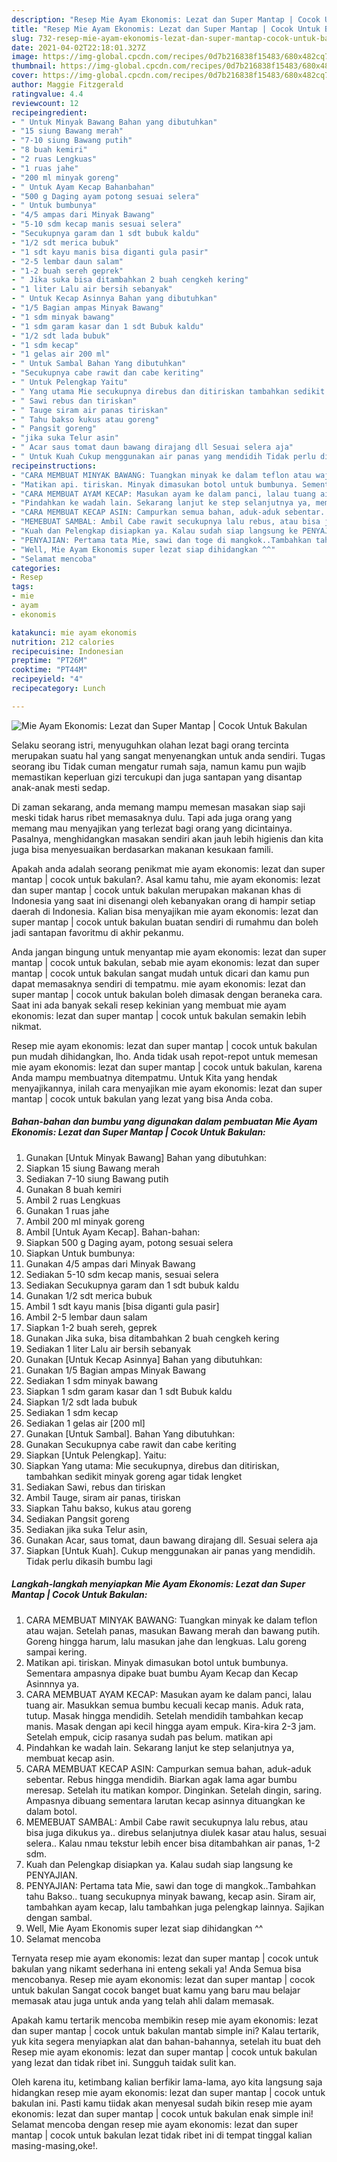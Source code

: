 ```yaml
---
description: "Resep Mie Ayam Ekonomis: Lezat dan Super Mantap | Cocok Untuk Bakulan yang sedap dan Mudah Dibuat"
title: "Resep Mie Ayam Ekonomis: Lezat dan Super Mantap | Cocok Untuk Bakulan yang sedap dan Mudah Dibuat"
slug: 732-resep-mie-ayam-ekonomis-lezat-dan-super-mantap-cocok-untuk-bakulan-yang-sedap-dan-mudah-dibuat
date: 2021-04-02T22:18:01.327Z
image: https://img-global.cpcdn.com/recipes/0d7b216838f15483/680x482cq70/mie-ayam-ekonomis-lezat-dan-super-mantap-cocok-untuk-bakulan-foto-resep-utama.jpg
thumbnail: https://img-global.cpcdn.com/recipes/0d7b216838f15483/680x482cq70/mie-ayam-ekonomis-lezat-dan-super-mantap-cocok-untuk-bakulan-foto-resep-utama.jpg
cover: https://img-global.cpcdn.com/recipes/0d7b216838f15483/680x482cq70/mie-ayam-ekonomis-lezat-dan-super-mantap-cocok-untuk-bakulan-foto-resep-utama.jpg
author: Maggie Fitzgerald
ratingvalue: 4.4
reviewcount: 12
recipeingredient:
- " Untuk Minyak Bawang Bahan yang dibutuhkan"
- "15 siung Bawang merah"
- "7-10 siung Bawang putih"
- "8 buah kemiri"
- "2 ruas Lengkuas"
- "1 ruas jahe"
- "200 ml minyak goreng"
- " Untuk Ayam Kecap Bahanbahan"
- "500 g Daging ayam potong sesuai selera"
- " Untuk bumbunya"
- "4/5 ampas dari Minyak Bawang"
- "5-10 sdm kecap manis sesuai selera"
- "Secukupnya garam dan 1 sdt bubuk kaldu"
- "1/2 sdt merica bubuk"
- "1 sdt kayu manis bisa diganti gula pasir"
- "2-5 lembar daun salam"
- "1-2 buah sereh geprek"
- " Jika suka bisa ditambahkan 2 buah cengkeh kering"
- "1 liter Lalu air bersih sebanyak"
- " Untuk Kecap Asinnya Bahan yang dibutuhkan"
- "1/5 Bagian ampas Minyak Bawang"
- "1 sdm minyak bawang"
- "1 sdm garam kasar dan 1 sdt Bubuk kaldu"
- "1/2 sdt lada bubuk"
- "1 sdm kecap"
- "1 gelas air 200 ml"
- " Untuk Sambal Bahan Yang dibutuhkan"
- "Secukupnya cabe rawit dan cabe keriting"
- " Untuk Pelengkap Yaitu"
- " Yang utama Mie secukupnya direbus dan ditiriskan tambahkan sedikit minyak goreng agar tidak lengket"
- " Sawi rebus dan tiriskan"
- " Tauge siram air panas tiriskan"
- " Tahu bakso kukus atau goreng"
- " Pangsit goreng"
- "jika suka Telur asin"
- " Acar saus tomat daun bawang dirajang dll Sesuai selera aja"
- " Untuk Kuah Cukup menggunakan air panas yang mendidih Tidak perlu dikasih bumbu lagi"
recipeinstructions:
- "CARA MEMBUAT MINYAK BAWANG: Tuangkan minyak ke dalam teflon atau wajan. Setelah panas, masukan Bawang merah dan bawang putih. Goreng hingga harum, lalu masukan jahe dan lengkuas. Lalu goreng sampai kering."
- "Matikan api. tiriskan. Minyak dimasukan botol untuk bumbunya. Sementara ampasnya dipake buat bumbu Ayam Kecap dan Kecap Asinnnya ya."
- "CARA MEMBUAT AYAM KECAP: Masukan ayam ke dalam panci, lalau tuang air. Masukkan semua bumbu kecuali kecap manis. Aduk rata, tutup. Masak hingga mendidih. Setelah mendidih tambahkan kecap manis. Masak dengan api kecil hingga ayam empuk. Kira-kira 2-3 jam. Setelah empuk, cicip rasanya sudah pas belum. matikan api"
- "Pindahkan ke wadah lain. Sekarang lanjut ke step selanjutnya ya, membuat kecap asin."
- "CARA MEMBUAT KECAP ASIN: Campurkan semua bahan, aduk-aduk sebentar. Rebus hingga mendidih. Biarkan agak lama agar bumbu meresap. Setelah itu matikan kompor. Dinginkan. Setelah dingin, saring. Ampasnya dibuang sementara larutan kecap asinnya dituangkan ke dalam botol."
- "MEMEBUAT SAMBAL: Ambil Cabe rawit secukupnya lalu rebus, atau bisa juga dikukus ya.. direbus selanjutnya diulek kasar atau halus, sesuai selera.. Kalau nmau tekstur lebih encer bisa ditambahkan air panas, 1-2 sdm."
- "Kuah dan Pelengkap disiapkan ya. Kalau sudah siap langsung ke PENYAJIAN."
- "PENYAJIAN: Pertama tata Mie, sawi dan toge di mangkok..Tambahkan tahu Bakso.. tuang secukupnya minyak bawang, kecap asin. Siram air, tambahkan ayam kecap, lalu tambahkan juga pelengkap lainnya. Sajikan dengan sambal."
- "Well, Mie Ayam Ekonomis super lezat siap dihidangkan ^^"
- "Selamat mencoba"
categories:
- Resep
tags:
- mie
- ayam
- ekonomis

katakunci: mie ayam ekonomis 
nutrition: 212 calories
recipecuisine: Indonesian
preptime: "PT26M"
cooktime: "PT44M"
recipeyield: "4"
recipecategory: Lunch

---
```



![Mie Ayam Ekonomis: Lezat dan Super Mantap | Cocok Untuk Bakulan](https://img-global.cpcdn.com/recipes/0d7b216838f15483/680x482cq70/mie-ayam-ekonomis-lezat-dan-super-mantap-cocok-untuk-bakulan-foto-resep-utama.jpg)

Selaku seorang istri, menyuguhkan olahan lezat bagi orang tercinta merupakan suatu hal yang sangat menyenangkan untuk anda sendiri. Tugas seorang ibu Tidak cuman mengatur rumah saja, namun kamu pun wajib memastikan keperluan gizi tercukupi dan juga santapan yang disantap anak-anak mesti sedap.

Di zaman  sekarang, anda memang mampu memesan masakan siap saji meski tidak harus ribet memasaknya dulu. Tapi ada juga orang yang memang mau menyajikan yang terlezat bagi orang yang dicintainya. Pasalnya, menghidangkan masakan sendiri akan jauh lebih higienis dan kita juga bisa menyesuaikan berdasarkan makanan kesukaan famili. 



Apakah anda adalah seorang penikmat mie ayam ekonomis: lezat dan super mantap | cocok untuk bakulan?. Asal kamu tahu, mie ayam ekonomis: lezat dan super mantap | cocok untuk bakulan merupakan makanan khas di Indonesia yang saat ini disenangi oleh kebanyakan orang di hampir setiap daerah di Indonesia. Kalian bisa menyajikan mie ayam ekonomis: lezat dan super mantap | cocok untuk bakulan buatan sendiri di rumahmu dan boleh jadi santapan favoritmu di akhir pekanmu.

Anda jangan bingung untuk menyantap mie ayam ekonomis: lezat dan super mantap | cocok untuk bakulan, sebab mie ayam ekonomis: lezat dan super mantap | cocok untuk bakulan sangat mudah untuk dicari dan kamu pun dapat memasaknya sendiri di tempatmu. mie ayam ekonomis: lezat dan super mantap | cocok untuk bakulan boleh dimasak dengan beraneka cara. Saat ini ada banyak sekali resep kekinian yang membuat mie ayam ekonomis: lezat dan super mantap | cocok untuk bakulan semakin lebih nikmat.

Resep mie ayam ekonomis: lezat dan super mantap | cocok untuk bakulan pun mudah dihidangkan, lho. Anda tidak usah repot-repot untuk memesan mie ayam ekonomis: lezat dan super mantap | cocok untuk bakulan, karena Anda mampu membuatnya ditempatmu. Untuk Kita yang hendak menyajikannya, inilah cara menyajikan mie ayam ekonomis: lezat dan super mantap | cocok untuk bakulan yang lezat yang bisa Anda coba.

<!--inarticleads1-->

##### Bahan-bahan dan bumbu yang digunakan dalam pembuatan Mie Ayam Ekonomis: Lezat dan Super Mantap | Cocok Untuk Bakulan:

1. Gunakan  [Untuk Minyak Bawang] Bahan yang dibutuhkan:
1. Siapkan 15 siung Bawang merah
1. Sediakan 7-10 siung Bawang putih
1. Gunakan 8 buah kemiri
1. Ambil 2 ruas Lengkuas
1. Gunakan 1 ruas jahe
1. Ambil 200 ml minyak goreng
1. Ambil  [Untuk Ayam Kecap]. Bahan-bahan:
1. Siapkan 500 g Daging ayam, potong sesuai selera
1. Siapkan  Untuk bumbunya:
1. Gunakan 4/5 ampas dari Minyak Bawang
1. Sediakan 5-10 sdm kecap manis, sesuai selera
1. Sediakan Secukupnya garam dan 1 sdt bubuk kaldu
1. Gunakan 1/2 sdt merica bubuk
1. Ambil 1 sdt kayu manis [bisa diganti gula pasir]
1. Ambil 2-5 lembar daun salam
1. Siapkan 1-2 buah sereh, geprek
1. Gunakan  Jika suka, bisa ditambahkan 2 buah cengkeh kering
1. Sediakan 1 liter Lalu air bersih sebanyak
1. Gunakan  [Untuk Kecap Asinnya] Bahan yang dibutuhkan:
1. Gunakan 1/5 Bagian ampas Minyak Bawang
1. Sediakan 1 sdm minyak bawang
1. Siapkan 1 sdm garam kasar dan 1 sdt Bubuk kaldu
1. Siapkan 1/2 sdt lada bubuk
1. Sediakan 1 sdm kecap
1. Sediakan 1 gelas air [200 ml]
1. Gunakan  [Untuk Sambal]. Bahan Yang dibutuhkan:
1. Gunakan Secukupnya cabe rawit dan cabe keriting
1. Siapkan  [Untuk Pelengkap]. Yaitu:
1. Siapkan  Yang utama: Mie secukupnya, direbus dan ditiriskan, tambahkan sedikit minyak goreng agar tidak lengket
1. Sediakan  Sawi, rebus dan tiriskan
1. Ambil  Tauge, siram air panas, tiriskan
1. Siapkan  Tahu bakso, kukus atau goreng
1. Sediakan  Pangsit goreng
1. Sediakan jika suka Telur asin,
1. Gunakan  Acar, saus tomat, daun bawang dirajang dll. Sesuai selera aja
1. Siapkan  [Untuk Kuah]. Cukup menggunakan air panas yang mendidih. Tidak perlu dikasih bumbu lagi




<!--inarticleads2-->

##### Langkah-langkah menyiapkan Mie Ayam Ekonomis: Lezat dan Super Mantap | Cocok Untuk Bakulan:

1. CARA MEMBUAT MINYAK BAWANG: Tuangkan minyak ke dalam teflon atau wajan. Setelah panas, masukan Bawang merah dan bawang putih. Goreng hingga harum, lalu masukan jahe dan lengkuas. Lalu goreng sampai kering.
1. Matikan api. tiriskan. Minyak dimasukan botol untuk bumbunya. Sementara ampasnya dipake buat bumbu Ayam Kecap dan Kecap Asinnnya ya.
1. CARA MEMBUAT AYAM KECAP: Masukan ayam ke dalam panci, lalau tuang air. Masukkan semua bumbu kecuali kecap manis. Aduk rata, tutup. Masak hingga mendidih. Setelah mendidih tambahkan kecap manis. Masak dengan api kecil hingga ayam empuk. Kira-kira 2-3 jam. Setelah empuk, cicip rasanya sudah pas belum. matikan api
1. Pindahkan ke wadah lain. Sekarang lanjut ke step selanjutnya ya, membuat kecap asin.
1. CARA MEMBUAT KECAP ASIN: Campurkan semua bahan, aduk-aduk sebentar. Rebus hingga mendidih. Biarkan agak lama agar bumbu meresap. Setelah itu matikan kompor. Dinginkan. Setelah dingin, saring. Ampasnya dibuang sementara larutan kecap asinnya dituangkan ke dalam botol.
1. MEMEBUAT SAMBAL: Ambil Cabe rawit secukupnya lalu rebus, atau bisa juga dikukus ya.. direbus selanjutnya diulek kasar atau halus, sesuai selera.. Kalau nmau tekstur lebih encer bisa ditambahkan air panas, 1-2 sdm.
1. Kuah dan Pelengkap disiapkan ya. Kalau sudah siap langsung ke PENYAJIAN.
1. PENYAJIAN: Pertama tata Mie, sawi dan toge di mangkok..Tambahkan tahu Bakso.. tuang secukupnya minyak bawang, kecap asin. Siram air, tambahkan ayam kecap, lalu tambahkan juga pelengkap lainnya. Sajikan dengan sambal.
1. Well, Mie Ayam Ekonomis super lezat siap dihidangkan ^^
1. Selamat mencoba




Ternyata resep mie ayam ekonomis: lezat dan super mantap | cocok untuk bakulan yang nikamt sederhana ini enteng sekali ya! Anda Semua bisa mencobanya. Resep mie ayam ekonomis: lezat dan super mantap | cocok untuk bakulan Sangat cocok banget buat kamu yang baru mau belajar memasak atau juga untuk anda yang telah ahli dalam memasak.

Apakah kamu tertarik mencoba membikin resep mie ayam ekonomis: lezat dan super mantap | cocok untuk bakulan mantab simple ini? Kalau tertarik, yuk kita segera menyiapkan alat dan bahan-bahannya, setelah itu buat deh Resep mie ayam ekonomis: lezat dan super mantap | cocok untuk bakulan yang lezat dan tidak ribet ini. Sungguh taidak sulit kan. 

Oleh karena itu, ketimbang kalian berfikir lama-lama, ayo kita langsung saja hidangkan resep mie ayam ekonomis: lezat dan super mantap | cocok untuk bakulan ini. Pasti kamu tiidak akan menyesal sudah bikin resep mie ayam ekonomis: lezat dan super mantap | cocok untuk bakulan enak simple ini! Selamat mencoba dengan resep mie ayam ekonomis: lezat dan super mantap | cocok untuk bakulan lezat tidak ribet ini di tempat tinggal kalian masing-masing,oke!.

